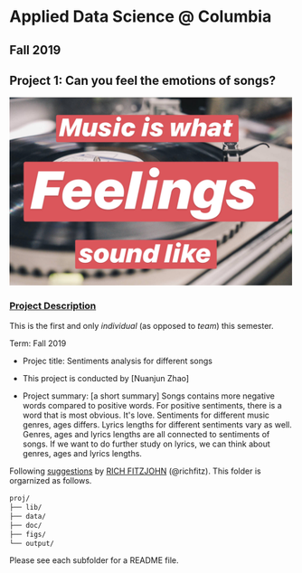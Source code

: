 # Applied Data Science @ Columbia
## Fall 2019
## Project 1:  Can you feel the emotions of songs?

<img src="figs/music.jpg" width="500">

### [Project Description](doc/Proj1_desc.md)
This is the first and only *individual* (as opposed to *team*) this semester. 

Term: Fall 2019

+ Projec title: Sentiments analysis for different songs
+ This project is conducted by [Nuanjun Zhao]

+ Project summary: [a short summary] Songs contains more negative words compared to positive words. For positive sentiments, there is a word that is most obvious. It's love. Sentiments for different music genres, ages differs. Lyrics lengths for different sentiments vary as well. Genres, ages and lyrics lengths are all connected to sentiments of songs. If we want to do further study on lyrics, we can think about genres, ages and lyrics lengths.

Following [suggestions](http://nicercode.github.io/blog/2013-04-05-projects/) by [RICH FITZJOHN](http://nicercode.github.io/about/#Team) (@richfitz). This folder is orgarnized as follows.

```
proj/
├── lib/
├── data/
├── doc/
├── figs/
└── output/
```

Please see each subfolder for a README file.
